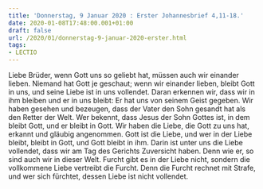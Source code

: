 ```yaml
---
title: 'Donnerstag, 9 Januar 2020 : Erster Johannesbrief 4,11-18.'
date: 2020-01-08T17:48:00.001+01:00
draft: false
url: /2020/01/donnerstag-9-januar-2020-erster.html
tags: 
- LECTIO
---
```


Liebe Brüder, wenn Gott uns so geliebt hat, müssen auch wir einander lieben. Niemand hat Gott je geschaut; wenn wir einander lieben, bleibt Gott in uns, und seine Liebe ist in uns vollendet. Daran erkennen wir, dass wir in ihm bleiben und er in uns bleibt: Er hat uns von seinem Geist gegeben. Wir haben gesehen und bezeugen, dass der Vater den Sohn gesandt hat als den Retter der Welt. Wer bekennt, dass Jesus der Sohn Gottes ist, in dem bleibt Gott, und er bleibt in Gott. Wir haben die Liebe, die Gott zu uns hat, erkannt und gläubig angenommen. Gott ist die Liebe, und wer in der Liebe bleibt, bleibt in Gott, und Gott bleibt in ihm. Darin ist unter uns die Liebe vollendet, dass wir am Tag des Gerichts Zuversicht haben. Denn wie er, so sind auch wir in dieser Welt. Furcht gibt es in der Liebe nicht, sondern die vollkommene Liebe vertreibt die Furcht. Denn die Furcht rechnet mit Strafe, und wer sich fürchtet, dessen Liebe ist nicht vollendet.